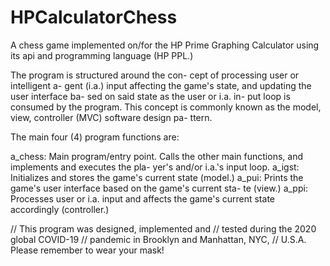 # HPCalculatorChess
A chess game implemented on/for the HP Prime Graphing Calculator using its api and programming language (HP PPL.)

The program is structured around the con-
cept of processing user or intelligent a-
gent (i.a.) input affecting the game's 
state, and updating the user interface ba-
sed on said state as the user or i.a. in-
put loop is consumed by the program. This
concept is commonly known as the model, 
view, controller (MVC) software design pa-
ttern.

The main four (4) program functions are:

a_chess: Main program/entry point. Calls
         the other main functions, and 
         implements and executes the pla-
         yer's and/or i.a.'s input loop. 
a_igst:  Initializes and stores the game's
         current state (model.)
a_pui:   Prints the game's user interface
         based on the game's current sta-
         te (view.)
a_ppi:   Processes user or i.a. input and
         affects the game's current state 
         accordingly (controller.)

// This program was designed, implemented and
// tested during  the  2020  global  COVID-19
// pandemic in  Brooklyn and  Manhattan, NYC,
// U.S.A. Please remember to  wear your mask!
